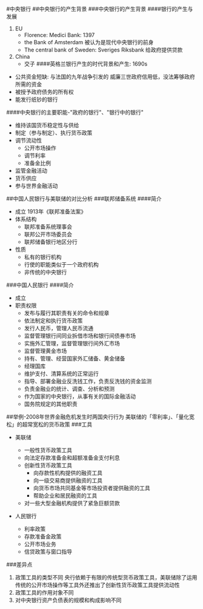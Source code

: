 #中央银行
##中央银行的产生背景
###中央银行的产生背景
####银行的产生与发展

1. EU
   - Florence: Medici Bank: 1397
   - the Bank of Amsterdam
     被认为是现代中央银行的前身
   - The central bank of Sweden: Sveriges Riksbank
     给政府提供贷款
2. China
   - 交子
####英格兰银行产生的时代背景和产生: 1690s
- 公共资金短缺: 与法国的九年战争引发的
  威廉三世政府信用低，没法筹够政府所需的资金
- 被授予政府债务的所有权
- 能发行纸钞的银行

####中央银行的主要职能-"政府的银行"、"银行中的银行"
- 维持该国货币稳定性与供给
- 制定（参与制定）、执行货币政策
- 调节流动性
  - 公开市场操作
  - 调节利率
  - 准备金比例
- 监管金融活动
- 货币供应
- 参与世界金融活动

##中国人民银行与美联储的对比分析
###联邦储备系统
####简介
- 成立
  1913年《联邦准备法案》
- 体系结构
  - 联邦准备系统理事会
  - 联邦公开市场委员会
  - 联邦储备银行地区分行
- 性质
  - 私有的银行机构
  - 行使的职能类似于一个政府机构
  - 非传统的中央银行

###中国人民银行
####简介
- 成立
- 职责权限
  - 发布与履行其职责有关的命令和规章
  - 依法制定和执行货币政策
  - 发行人民币，管理人民币流通
  - 监督管理银行间同业拆借市场和银行间债券市场
  - 实施外汇管理，监督管理银行间外汇市场
  - 监督管理黄金市场
  - 持有、管理、经营国家外汇储备、黄金储备
  - 经理国库
  - 维护支付、清算系统的正常运行
  - 指导、部署金融业反洗钱工作，负责反洗钱的资金监测
  - 负责金融业的统计、调查、分析和预测
  - 作为国家的中央银行，从事有关的国际金融活动
  - 国务院规定的其他职责


##举例-2008年世界金融危机发生时两国央行行为
美联储的「零利率」、「量化宽松」的超常宽松的货币政策
###工具
- 美联储
  - 一般性货币政策工具
  - 向法定存款准备金和超额准备金支付利息
  - 创新性货币政策工具
    - 向存款性机构提供的融资工具
    - 向一级交易商提供融资的工具
    - 向货币市场共同基金等市场投资者提供融资的工具
    - 帮助企业和居民融资的工具
  - 对一些大型金融机构提供了紧急巨额贷款

- 人民银行
  - 利率政策
  - 存款准备金政策
  - 公开市场业务
  - 信贷政策与窗口指导

###差异点
1. 政策工具的类型不同
   央行依赖于有限的传统型货币政策工具，美联储除了运用传统的公开市场操作等工具外还推出了创新性货币政策工具提供流动性
2. 政策工具的作用对象不同
3. 对中央银行资产负债表的规模和构成影响不同